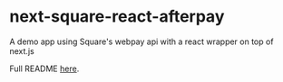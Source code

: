 # next-square-react-afterpay
A demo app using Square's webpay api with a react wrapper on top of next.js

Full README [here](https://github.com/bakarih/next-square-react-afterpay/blob/main/react-square-webpay-next/README.md).
